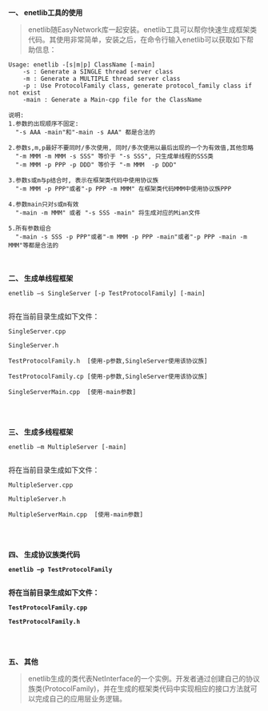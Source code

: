 **一、 enetlib工具的使用**

> enetlib随EasyNetwork库一起安装。enetlib工具可以帮你快速生成框架类代码。其使用非常简单，安装之后，在命令行输入enetlib可以获取如下帮助信息：

```
Usage: enetlib -[s|m|p] ClassName [-main]
 	-s : Generate a SINGLE thread server class
 	-m : Generate a MULTIPLE thread server class
 	-p : Use ProtocolFamily class, generate protocol_family class if not exist
 	-main : Generate a Main-cpp file for the ClassName 

说明:
1.参数的出现顺序不固定:
  "-s AAA -main"和"-main -s AAA" 都是合法的

2.参数s,m,p最好不要同时/多次使用, 同时/多次使用以最后出现的一个为有效值,其他忽略
  "-m MMM -m MMM -s SSS" 等价于 "-s SSS", 只生成单线程的SSS类
  "-m MMM -p PPP -p DDD" 等价于 "-m MMM  -p DDD"

3.参数s或m与p结合时, 表示在框架类代码中使用协议族
  "-m MMM -p PPP"或者"-p PPP -m MMM" 在框架类代码MMM中使用协议族PPP

4.参数main只对s或m有效
  "-main -m MMM" 或者 "-s SSS -main" 将生成对应的Mian文件

5.所有参数组合
  "-main -s SSS -p PPP"或者"-m MMM -p PPP -main"或者"-p PPP -main -m MMM"等都是合法的
```

<br><br>
<b>二、 生成单线程框架</b>
<pre><code>enetlib –s SingleServer [-p TestProtocolFamily] [-main]<br>
</code></pre>
将在当前目录生成如下文件：<br>
<pre><code>SingleServer.cpp <br>
SingleServer.h <br>
TestProtocolFamily.h  [使用-p参数,SingleServer使用该协议族]<br>
TestProtocolFamily.cp [使用-p参数,SingleServer使用该协议族]<br>
SingleServerMain.cpp  [使用-main参数]<br>
</code></pre>

<br><br>
<b>三、 生成多线程框架</b>
<pre><code>enetlib –m MultipleServer [-main]<br>
</code></pre>
将在当前目录生成如下文件：<br>
<pre><code>MultipleServer.cpp <br>
MultipleServer.h <br>
MultipleServerMain.cpp  [使用-main参数]<br>
</code></pre>

<br><br>
<b>四、 生成协议族类代码<br>
<pre><code>enetlib –p TestProtocolFamily<br>
</code></pre>
将在当前目录生成如下文件：<br>
<pre><code>TestProtocolFamily.cpp <br>
TestProtocolFamily.h<br>
</code></pre></b>

<br><br>
<b>五、 其他</b>
<blockquote>enetlib生成的类代表NetInterface的一个实例。开发者通过创建自己的协议族类(ProtocolFamily)，并在生成的框架类代码中实现相应的接口方法就可以完成自己的应用层业务逻辑。</blockquote>

